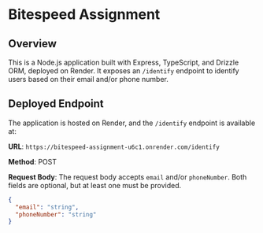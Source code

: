# Bitespeed Assignment

## Overview
This is a Node.js application built with Express, TypeScript, and Drizzle ORM, deployed on Render. It exposes an `/identify` endpoint to identify users based on their email and/or phone number. 

## Deployed Endpoint
The application is hosted on Render, and the `/identify` endpoint is available at:

**URL**: `https://bitespeed-assignment-u6c1.onrender.com/identify`

**Method**: POST

**Request Body**:
The request body accepts `email` and/or `phoneNumber`. Both fields are optional, but at least one must be provided.

```json
{
  "email": "string",
  "phoneNumber": "string"
}
